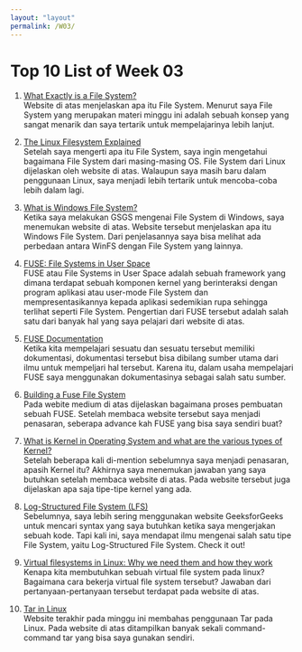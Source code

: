 ```yaml
---
layout: "layout"
permalink: /W03/
---
```


# Top 10 List of Week 03

1. [What Exactly is a File System?](https://www.lifewire.com/what-is-a-file-system-2625880)<br>
Website di atas menjelaskan apa itu File System. Menurut saya File System yang merupakan materi minggu ini adalah sebuah konsep yang sangat menarik dan saya tertarik untuk
mempelajarinya lebih lanjut.

2. [The Linux Filesystem Explained](https://www.linux.com/training-tutorials/linux-filesystem-explained/)<br>
Setelah saya mengerti apa itu File System, saya ingin mengetahui bagaimana File System dari masing-masing OS. File System dari Linux dijelaskan oleh website di atas.
Walaupun saya masih baru dalam penggunaan Linux, saya menjadi lebih tertarik untuk mencoba-coba lebih dalam lagi.

3. [What is Windows File System?](https://searchwindevelopment.techtarget.com/definition/Windows-File-System)<br>
Ketika saya melakukan GSGS mengenai File System di Windows, saya menemukan website di atas. Website tersebut menjelaskan apa itu Windows File System. Dari penjelasannya saya
bisa melihat ada perbedaan antara WinFS dengan File System yang lainnya.

4. [FUSE: File Systems in User Space](https://fsgeek.ca/2019/06/18/fuse-file-systems-in-user-space/)<br>
FUSE atau File Systems in User Space adalah sebuah framework yang dimana terdapat sebuah komponen kernel yang berinteraksi dengan program aplikasi atau user-mode File System dan
mempresentasikannya kepada aplikasi sedemikian rupa sehingga terlihat seperti File System. Pengertian dari FUSE tersebut adalah salah satu dari banyak hal yang saya pelajari
dari website di atas.

5. [FUSE Documentation](https://www.kernel.org/doc/html/latest/filesystems/fuse.html)<br>
Ketika kita mempelajari sesuatu dan sesuatu tersebut memiliki dokumentasi, dokumentasi tersebut bisa dibilang sumber utama dari ilmu untuk mempeljari hal tersebut. Karena itu,
dalam usaha mempelajari FUSE saya menggunakan dokumentasinya sebagai salah satu sumber.

6. [Building a Fuse File System](https://medium.com/@cris178/building-a-fuse-file-system-ee8f90fd0a2f)<br>
Pada webite medium di atas dijelaskan bagaimana proses pembuatan sebuah FUSE. Setelah membaca website tersebut saya menjadi penasaran, seberapa advance kah FUSE yang bisa saya
sendiri buat?

7. [What is Kernel in Operating System and what are the various types of Kernel?](https://afteracademy.com/blog/what-is-kernel-in-operating-system-and-what-are-the-various-types-of-kernel)<br>
Setelah beberapa kali di-mention sebelumnya saya menjadi penasaran, apasih Kernel itu? Akhirnya saya menemukan jawaban yang saya butuhkan setelah membaca website di atas.
Pada website tersebut juga dijelaskan apa saja tipe-tipe kernel yang ada.

8. [Log-Structured File System (LFS)](https://www.geeksforgeeks.org/log-structured-file-system-lfs/)<br>
Sebelumnya, saya lebih sering menggunakan website GeeksforGeeks untuk mencari syntax yang saya butuhkan ketika saya mengerjakan sebuah kode. Tapi kali ini, saya mendapat
ilmu mengenai salah satu tipe File System, yaitu Log-Structured File System. Check it out!

9. [Virtual filesystems in Linux: Why we need them and how they work](https://opensource.com/article/19/3/virtual-filesystems-linux)</br>
Kenapa kita membutuhkan sebuah virtual file system pada linux? Bagaimana cara bekerja virtual file system tersebut? Jawaban dari pertanyaan-pertanyaan tersebut terdapat pada
website di atas.

10. [Tar in Linux](https://www.freecodecamp.org/news/tar-in-linux-example-tar-gz-tar-file-and-tar-directory-and-tar-compress-commands/)<br>
Website terakhir pada minggu ini membahas penggunaan Tar pada Linux. Pada website di atas ditampilkan banyak sekali command-command tar yang bisa saya gunakan sendiri.
